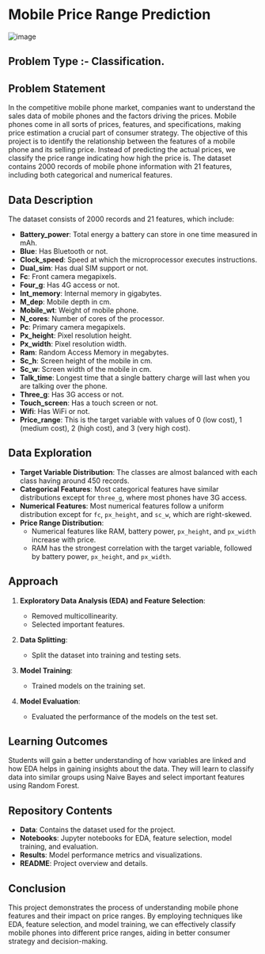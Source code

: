 # Mobile Price Range Prediction
![image](https://github.com/Souvik-karmakar/Mobile_Price_Range_Prediction/assets/78291973/0b13b04b-ec79-49d4-8996-139691c00d7b)

## Problem Type :- Classification.
## Problem Statement

In the competitive mobile phone market, companies want to understand the sales data of mobile phones and the factors driving the prices. Mobile phones come in all sorts of prices, features, and specifications, making price estimation a crucial part of consumer strategy. The objective of this project is to identify the relationship between the features of a mobile phone and its selling price. Instead of predicting the actual prices, we classify the price range indicating how high the price is. The dataset contains 2000 records of mobile phone information with 21 features, including both categorical and numerical features.

## Data Description

The dataset consists of 2000 records and 21 features, which include:

- **Battery_power**: Total energy a battery can store in one time measured in mAh.
- **Blue**: Has Bluetooth or not.
- **Clock_speed**: Speed at which the microprocessor executes instructions.
- **Dual_sim**: Has dual SIM support or not.
- **Fc**: Front camera megapixels.
- **Four_g**: Has 4G access or not.
- **Int_memory**: Internal memory in gigabytes.
- **M_dep**: Mobile depth in cm.
- **Mobile_wt**: Weight of mobile phone.
- **N_cores**: Number of cores of the processor.
- **Pc**: Primary camera megapixels.
- **Px_height**: Pixel resolution height.
- **Px_width**: Pixel resolution width.
- **Ram**: Random Access Memory in megabytes.
- **Sc_h**: Screen height of the mobile in cm.
- **Sc_w**: Screen width of the mobile in cm.
- **Talk_time**: Longest time that a single battery charge will last when you are talking over the phone.
- **Three_g**: Has 3G access or not.
- **Touch_screen**: Has a touch screen or not.
- **Wifi**: Has WiFi or not.
- **Price_range**: This is the target variable with values of 0 (low cost), 1 (medium cost), 2 (high cost), and 3 (very high cost).

## Data Exploration

- **Target Variable Distribution**: The classes are almost balanced with each class having around 450 records.
- **Categorical Features**: Most categorical features have similar distributions except for `three_g`, where most phones have 3G access.
- **Numerical Features**: Most numerical features follow a uniform distribution except for `fc`, `px_height`, and `sc_w`, which are right-skewed.
- **Price Range Distribution**:
  - Numerical features like RAM, battery power, `px_height`, and `px_width` increase with price.
  - RAM has the strongest correlation with the target variable, followed by battery power, `px_height`, and `px_width`.

## Approach

1. **Exploratory Data Analysis (EDA) and Feature Selection**:
   - Removed multicollinearity.
   - Selected important features.

2. **Data Splitting**:
   - Split the dataset into training and testing sets.

3. **Model Training**:
   - Trained models on the training set.

4. **Model Evaluation**:
   - Evaluated the performance of the models on the test set.

## Learning Outcomes

Students will gain a better understanding of how variables are linked and how EDA helps in gaining insights about the data. They will learn to classify data into similar groups using Naive Bayes and select important features using Random Forest.

## Repository Contents

- **Data**: Contains the dataset used for the project.
- **Notebooks**: Jupyter notebooks for EDA, feature selection, model training, and evaluation.
- **Results**: Model performance metrics and visualizations.
- **README**: Project overview and details.

## Conclusion

This project demonstrates the process of understanding mobile phone features and their impact on price ranges. By employing techniques like EDA, feature selection, and model training, we can effectively classify mobile phones into different price ranges, aiding in better consumer strategy and decision-making.

